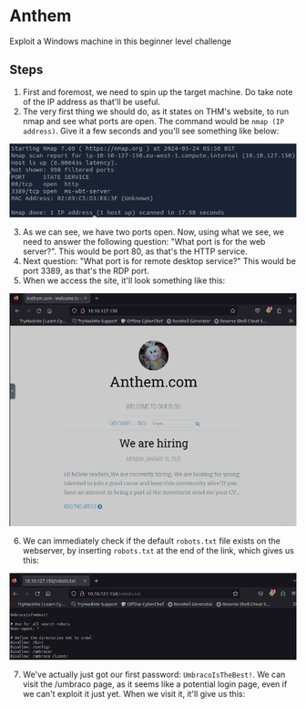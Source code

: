 # Anthem
Exploit a Windows machine in this beginner level challenge

## Steps
1. First and foremost, we need to spin up the target machine. Do take note of the IP address as that'll be useful.
2. The very first thing we should do, as it states on THM's website, to run nmap and see what ports are open. The command would be `nmap (IP address)`. Give it a few seconds and you'll see something like below:

![Nmap](./images/anthem1.png "Nmap Result") <br>

3. As we can see, we have two ports open. Now, using what we see, we need to answer the following question: "What port is for the web server?". This would be port 80, as that's the HTTP service.
4. Next question: "What port is for remote desktop service?" This would be port 3389, as that's the RDP port.
5. When we access the site, it'll look something like this:

![Website](./images/anthem2.png "Anthem Website") <br>

6. We can immediately check if the default `robots.txt` file exists on the webserver, by inserting `robots.txt` at the end of the link, which gives us this:

![Website](./images/anthem3.png "robots.txt")

7. We've actually just got our first password: `UmbracoIsTheBest!`. We can visit the /umbraco page, as it seems like a potential login page, even if we can't exploit it just yet. When we visit it, it'll give us this:

![]()

